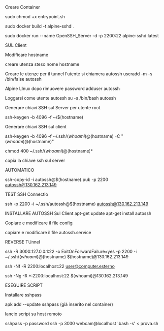 Creare Container

sudo chmod +x entrypoint.sh

sudo docker build -t alpine-sshd .

sudo docker run --name OpenSSH_Server -d -p 2200:22 alpine-sshd:latest



SUL Client

Modificare hostname

creare utenza steso nome hostname

Creare le utenze per il tunnel l'utente si chiamera autossh
useradd -m -s /bin/false autossh

Alpine LInux dopo rimuovere password
adduser autossh



Loggarsi come utente autossh
su -s /bin/bash autossh

Generare chiavi SSH sul Server per utente root

ssh-keygen -b 4096 -f ~/$(hostname)


Generare chiavi SSH sul client

ssh-keygen -b 4096 -f ~/.ssh/$(whoami)@$(hostname) -C "$(whoami)@$(hostname)"

chmod 400 ~/.ssh/$(whoami)@$(hostname)*

copia la chiave ssh sul server

AUTOMATICO 

ssh-copy-id -i autossh@$(hostname).pub -p 2200 autossh@130.162.213.149


TEST SSH Connectio

ssh -p 2200 -i ~/.ssh/autossh@$(hostname) autossh@130.162.213.149


INSTALLARE AUTOSSH Sul Client
apt-get update 
apt-get install autossh


Copiare e modificare il file config

copiare e modificare il file autossh.service


REVERSE TUnnel 

ssh -R 3000:127.0.0.1:22 -o ExitOnForwardFailure=yes -p 2200 -i ~/.ssh/$(whoami)@$(hostname) $(hostname)@130.162.213.149

ssh -Nf -R 2200:localhost:22 user@computer.esterno

ssh -Ng -R *:2200:localhost:22 $(whoami)@130.162.213.149

ESEGUIRE SCRIPT

Installare sshpass

apk add --update sshpass (già inserito nel container)


lancio script su host remoto

sshpass -p password ssh -p 3000 webcam@localhost 'bash -s' < prova.sh
